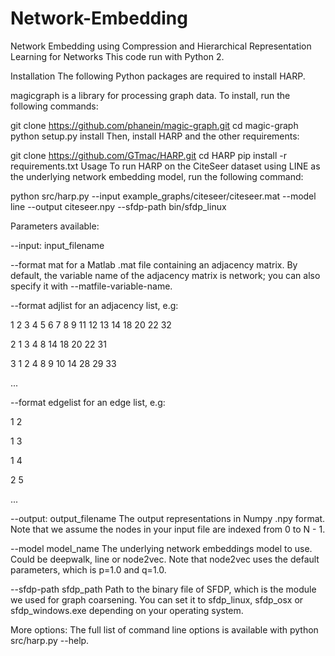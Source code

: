 # Network-Embedding
Network Embedding using Compression and Hierarchical Representation Learning for Networks
This code run with Python 2.

Installation
The following Python packages are required to install HARP.

magicgraph is a library for processing graph data. To install, run the following commands:

git clone https://github.com/phanein/magic-graph.git
cd magic-graph
python setup.py install
Then, install HARP and the other requirements:

git clone https://github.com/GTmac/HARP.git
cd HARP
pip install -r requirements.txt
Usage
To run HARP on the CiteSeer dataset using LINE as the underlying network embedding model, run the following command:

python src/harp.py --input example_graphs/citeseer/citeseer.mat --model line --output citeseer.npy --sfdp-path bin/sfdp_linux

Parameters available:

--input: input_filename

--format mat for a Matlab .mat file containing an adjacency matrix. By default, the variable name of the adjacency matrix is network; you can also specify it with --matfile-variable-name.

--format adjlist for an adjacency list, e.g:

1 2 3 4 5 6 7 8 9 11 12 13 14 18 20 22 32

2 1 3 4 8 14 18 20 22 31

3 1 2 4 8 9 10 14 28 29 33

...

--format edgelist for an edge list, e.g:

1 2

1 3

1 4

2 5

...

--output: output_filename The output representations in Numpy .npy format. Note that we assume the nodes in your input file are indexed from 0 to N - 1.

--model model_name The underlying network embeddings model to use. Could be deepwalk, line or node2vec. Note that node2vec uses the default parameters, which is p=1.0 and q=1.0.

--sfdp-path sfdp_path Path to the binary file of SFDP, which is the module we used for graph coarsening. You can set it to sfdp_linux, sfdp_osx or sfdp_windows.exe depending on your operating system.

More options: The full list of command line options is available with python src/harp.py --help.
